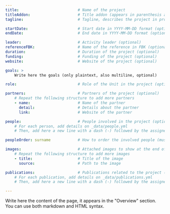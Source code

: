 ```yaml
---
title:                          # Name of the project
titleAddon:                     # Title addon (appears in parenthesis after the name in projects' list, optional)
tagline:                        # Tagline, describes the project in projects' list

startDate:                      # Start date in YYYY-MM-DD format (optional)
endDate:                        # End date in YYYY-MM-DD format (optional)

leader:                         # Activity leader (optional)
referenceFBK:                   # Name of the reference in FBK (optional)
duration:                       # Duration of the project (optional)
funding:                        # Funding of the project (optional)
website:                        # Website of the project (optional)

goals: >
    Write here the goals (only plaintext, also multiline, optional)

role:                           # Role of the Unit in the project (optional)

partners:                       # Partners of the project (optional)
    # Repeat the following structure to add more partners
    - name:                     # Name of the partner
      detail:                   # Details about the partner
      link:                     # Website of the partner

people:                         # People involved in the project (optional)
    # For each person, add details on _data/people.yml
    # Then, add here a new line with a dash (-) followed by the assigned "id"

peopleOrder: surname            # How to order the involved people (must be one of the fields belonging to the "people" structure)

images:                         # Attached images to show at the end of the page (optional)
    # Repeat the following structure to add more images
    - title:                    # Title of the image
      source:                   # Path to the image

publications:                   # Publications related to the project (optional)
    # For each publication, add details on _data/publications.yml
    # Then, add here a new line with a dash (-) followed by the assigned "id"

---
```


Write here the content of the page, it appears in the "Overview" section. You can use both markdown and HTML syntax.